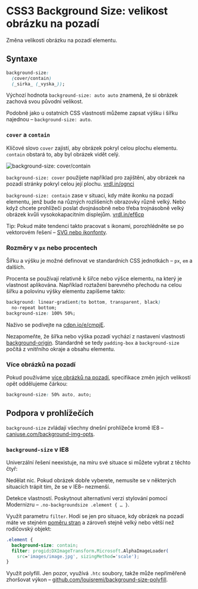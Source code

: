 CSS3 Background Size: velikost obrázku na pozadí
================================================

Změna velikosti obrázku na pozadí elementu.

Syntaxe
-------

```css
background-size:
  (cover/contain)
  (_sirka_ (_vyska_));
```

Výchozí hodnota `background-size: auto auto` znamená, že si obrázek zachová svou původní velikost.

Podobně jako u ostatních CSS vlastností můžeme zapsat výšku i šířku najednou –  `background-size: auto`.

### `cover` a `contain`

Klíčové slovo `cover` zajistí, aby obrázek pokryl celou plochu elementu. `contain` obstará to, aby byl obrázek vidět celý.

![background-size: cover/contain](../dist/images/original/background-size-cover-contain.svg)

`background-size: cover` použijete například pro zajištění, aby obrázek na pozadí stránky pokryl celou její plochu. [vrdl.in/ognci](http://alistapart.com/d/supersize-that-background-please/index3.html)

`background-size: contain` zase v situaci, kdy máte ikonku na pozadí elementu, jenž bude na různých rozlišeních obrazovky různě velký. Nebo když chcete prohlížeči poslat dvojnásobně nebo třeba trojnásobně velký obrázek kvůli vysokokapacitním displejům. [vrdl.in/ef6cp](http://www.studiopress.com/design/css-background-size-graphics.htm)

Tip: Pokud máte tendenci takto pracovat s ikonami, porozhlédněte se po vektorovém řešení – [SVG nebo ikonfonty](ikonfonty-vs-svg.md).

### Rozměry v `px` nebo procentech

Šířku a výšku je možné definovat ve standardních CSS jednotkách – `px`, `em` a dalších.

Procenta se používají relativně k šířce nebo výšce elementu, na který je vlastnost aplikována. Například roztažení barevného přechodu na celou šířku a polovinu výšky elementu zapíšeme takto:

```css
background: linear-gradient(to bottom, transparent, black)
  no-repeat bottom;
background-size: 100% 50%;
```

Naživo se podívejte na [cdpn.io/e/cmpjE](https://codepen.io/machal/pen/cmpjE).

Nezapomeňte, že šířka nebo výška pozadí vychází z nastavení vlastnosti [background-origin](css3-background-origin.md). Standardně se tedy `padding-box` a `background-size` počítá z vnitřního okraje a obsahu elementu.

### Více obrázků na pozadí

Pokud používáme [více obrázků na pozadí](css3-multiple-backgrounds.md), specifikace změn jejich velikostí opět oddělujeme čárkou:

```css
background-size: 50% auto, auto;
```

Podpora v prohlížečích
----------------------

`background-size` zvládají všechny dnešní prohlížeče kromě IE8 – [caniuse.com/background-img-opts](https://caniuse.com/background-img-opts).

### `background-size` v IE8

Univerzální řešení neexistuje, na míru své situace si můžete vybrat z těchto čtyř:

Nedělat nic. Pokud obrázek dobře vyberete, nemusíte se v některých situacích trápit tím, že se v IE8– nezmenší.

Detekce vlastností. Poskytnout alternativní verzi stylování pomocí Modernizru  – `.no-backgroundsize .element { … }`.

Využít parametru `filter`. Hodí se jen pro situace, kdy obrázek na pozadí máte ve stejném [poměru stran](css-pomer-stran.md) a zároveň stejně velký nebo větší než rodičovský objekt:

```css
.element {
  background-size: contain;
  filter: progid:DXImageTransform.Microsoft.AlphaImageLoader(
    src='images/image.jpg', sizingMethod='scale');
}
```

Využít polyfill. Jen pozor, využívá `.htc` soubory, takže může nepřiměřeně zhoršovat výkon – [github.com/louisremi/background-size-polyfill](https://github.com/louisremi/background-size-polyfill).
